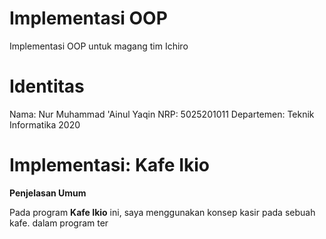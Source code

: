 # Implementasi OOP 
Implementasi OOP untuk magang tim Ichiro

# Identitas
Nama: Nur Muhammad 'Ainul Yaqin
NRP: 5025201011
Departemen: Teknik Informatika 2020

# Implementasi: Kafe Ikio
<b>Penjelasan Umum</b>
<p>Pada program <b>Kafe Ikio</b> ini, saya menggunakan konsep kasir pada sebuah kafe. dalam program ter</p>

 
